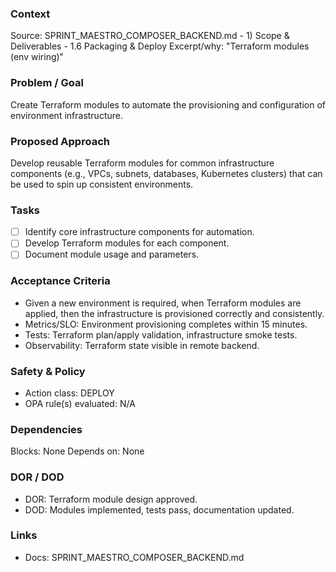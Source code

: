 ### Context
Source: SPRINT_MAESTRO_COMPOSER_BACKEND.md - 1) Scope & Deliverables - 1.6 Packaging & Deploy
Excerpt/why: "Terraform modules (env wiring)"

### Problem / Goal
Create Terraform modules to automate the provisioning and configuration of environment infrastructure.

### Proposed Approach
Develop reusable Terraform modules for common infrastructure components (e.g., VPCs, subnets, databases, Kubernetes clusters) that can be used to spin up consistent environments.

### Tasks
- [ ] Identify core infrastructure components for automation.
- [ ] Develop Terraform modules for each component.
- [ ] Document module usage and parameters.

### Acceptance Criteria
- Given a new environment is required, when Terraform modules are applied, then the infrastructure is provisioned correctly and consistently.
- Metrics/SLO: Environment provisioning completes within 15 minutes.
- Tests: Terraform plan/apply validation, infrastructure smoke tests.
- Observability: Terraform state visible in remote backend.

### Safety & Policy
- Action class: DEPLOY
- OPA rule(s) evaluated: N/A

### Dependencies
Blocks: None
Depends on: None

### DOR / DOD
- DOR: Terraform module design approved.
- DOD: Modules implemented, tests pass, documentation updated.

### Links
- Docs: SPRINT_MAESTRO_COMPOSER_BACKEND.md
